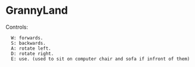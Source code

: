 # GrannyLand

Controls:

      W: forwards.
      S: backwards.
      A: rotate left.
      D: rotate right.
      E: use. (used to sit on computer chair and sofa if infront of them)
